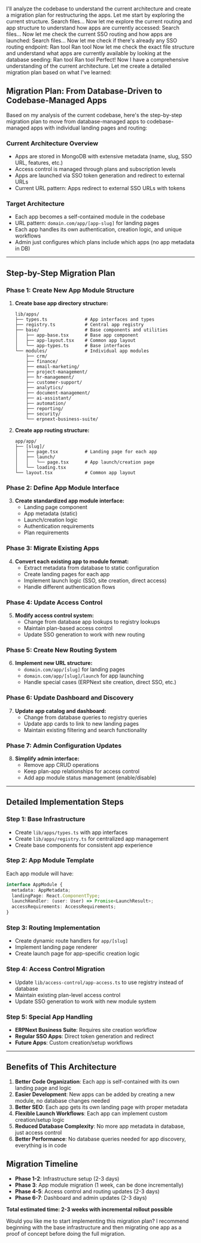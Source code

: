 I'll analyze the codebase to understand the current architecture and create a migration plan for restructuring the apps. Let me start by exploring the current structure.
Search files...
Now let me explore the current routing and app structure to understand how apps are currently accessed:
Search files...
Now let me check the current SSO routing and how apps are launched:
Search files...
Now let me check if there's already any SSO routing endpoint:
Ran tool
Ran tool
Now let me check the exact file structure and understand what apps are currently available by looking at the database seeding:
Ran tool
Ran tool
Perfect! Now I have a comprehensive understanding of the current architecture. Let me create a detailed migration plan based on what I've learned:

## Migration Plan: From Database-Driven to Codebase-Managed Apps

Based on my analysis of the current codebase, here's the step-by-step migration plan to move from database-managed apps to codebase-managed apps with individual landing pages and routing:

### **Current Architecture Overview**
- Apps are stored in MongoDB with extensive metadata (name, slug, SSO URL, features, etc.)
- Access control is managed through plans and subscription levels
- Apps are launched via SSO token generation and redirect to external URLs
- Current URL pattern: Apps redirect to external SSO URLs with tokens

### **Target Architecture**
- Each app becomes a self-contained module in the codebase
- URL pattern: `domain.com/app/[app-slug]` for landing pages
- Each app handles its own authentication, creation logic, and unique workflows
- Admin just configures which plans include which apps (no app metadata in DB)

---

## **Step-by-Step Migration Plan**

### **Phase 1: Create New App Module Structure**
1. **Create base app directory structure:**
   ```
   lib/apps/
   ├── types.ts              # App interfaces and types
   ├── registry.ts           # Central app registry
   ├── base/                 # Base components and utilities
   │   ├── app-base.tsx      # Base app component
   │   ├── app-layout.tsx    # Common app layout
   │   └── app-types.ts      # Base interfaces
   └── modules/              # Individual app modules
       ├── crm/
       ├── finance/
       ├── email-marketing/
       ├── project-management/
       ├── hr-management/
       ├── customer-support/
       ├── analytics/
       ├── document-management/
       ├── ai-assistant/
       ├── automation/
       ├── reporting/
       ├── security/
       └── erpnext-business-suite/
   ```

2. **Create app routing structure:**
   ```
   app/app/
   ├── [slug]/
   │   ├── page.tsx          # Landing page for each app
   │   ├── launch/
   │   │   └── page.tsx      # App launch/creation page
   │   └── loading.tsx
   └── layout.tsx            # Common app layout
   ```

### **Phase 2: Define App Module Interface**
3. **Create standardized app module interface:**
   - Landing page component
   - App metadata (static)
   - Launch/creation logic
   - Authentication requirements
   - Plan requirements

### **Phase 3: Migrate Existing Apps**
4. **Convert each existing app to module format:**
   - Extract metadata from database to static configuration
   - Create landing pages for each app
   - Implement launch logic (SSO, site creation, direct access)
   - Handle different authentication flows

### **Phase 4: Update Access Control**
5. **Modify access control system:**
   - Change from database app lookups to registry lookups
   - Maintain plan-based access control
   - Update SSO generation to work with new routing

### **Phase 5: Create New Routing System**
6. **Implement new URL structure:**
   - `domain.com/app/[slug]` for landing pages
   - `domain.com/app/[slug]/launch` for app launching
   - Handle special cases (ERPNext site creation, direct SSO, etc.)

### **Phase 6: Update Dashboard and Discovery**
7. **Update app catalog and dashboard:**
   - Change from database queries to registry queries
   - Update app cards to link to new landing pages
   - Maintain existing filtering and search functionality

### **Phase 7: Admin Configuration Updates**
8. **Simplify admin interface:**
   - Remove app CRUD operations
   - Keep plan-app relationships for access control
   - Add app module status management (enable/disable)

---

## **Detailed Implementation Steps**

### **Step 1: Base Infrastructure**
- Create `lib/apps/types.ts` with app interfaces
- Create `lib/apps/registry.ts` for centralized app management
- Create base components for consistent app experience

### **Step 2: App Module Template**
Each app module will have:
```typescript
interface AppModule {
  metadata: AppMetadata;
  landingPage: React.ComponentType;
  launchHandler: (user: User) => Promise<LaunchResult>;
  accessRequirements: AccessRequirements;
}
```

### **Step 3: Routing Implementation**
- Create dynamic route handlers for `app/[slug]`
- Implement landing page renderer
- Create launch page for app-specific creation logic

### **Step 4: Access Control Migration**
- Update `lib/access-control/app-access.ts` to use registry instead of database
- Maintain existing plan-level access control
- Update SSO generation to work with new module system

### **Step 5: Special App Handling**
- **ERPNext Business Suite**: Requires site creation workflow
- **Regular SSO Apps**: Direct token generation and redirect
- **Future Apps**: Custom creation/setup workflows

---

## **Benefits of This Architecture**

1. **Better Code Organization**: Each app is self-contained with its own landing page and logic
2. **Easier Development**: New apps can be added by creating a new module, no database changes needed
3. **Better SEO**: Each app gets its own landing page with proper metadata
4. **Flexible Launch Workflows**: Each app can implement custom creation/setup logic
5. **Reduced Database Complexity**: No more app metadata in database, just access control
6. **Better Performance**: No database queries needed for app discovery, everything is in code

## **Migration Timeline**

- **Phase 1-2**: Infrastructure setup (2-3 days)
- **Phase 3**: App module migration (1 week, can be done incrementally)
- **Phase 4-5**: Access control and routing updates (2-3 days)
- **Phase 6-7**: Dashboard and admin updates (2-3 days)

**Total estimated time: 2-3 weeks with incremental rollout possible**

Would you like me to start implementing this migration plan? I recommend beginning with the base infrastructure and then migrating one app as a proof of concept before doing the full migration.